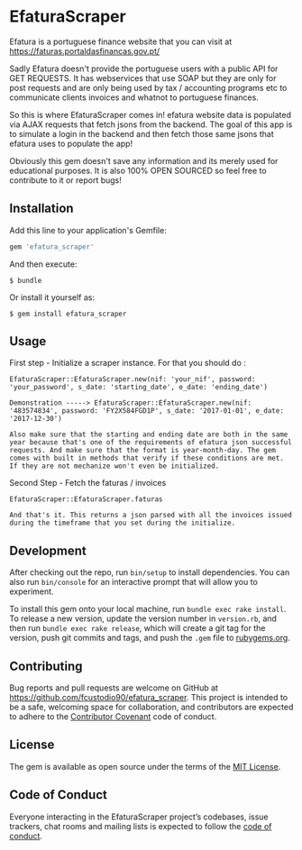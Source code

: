 # EfaturaScraper

Efatura is a portuguese finance website that you can visit at https://faturas.portaldasfinancas.gov.pt/

Sadly Efatura doesn't provide the portuguese users with a public API for GET REQUESTS. It has webservices that use SOAP but they are only for post requests and are only being used by tax / accounting programs etc to communicate clients invoices and whatnot to portuguese finances.

So this is where EfaturaScraper comes in! efatura website data is populated via AJAX requests that fetch jsons from the backend. The goal of this app is to simulate a login in the backend and then fetch those same jsons that efatura uses to populate the app!

Obviously this gem doesn't save any information and its merely used for educational purposes. It is also 100% OPEN SOURCED so feel free to contribute to it or report bugs! 

## Installation

Add this line to your application's Gemfile:

```ruby
gem 'efatura_scraper'
```

And then execute:

    $ bundle

Or install it yourself as:

    $ gem install efatura_scraper

## Usage

First step - Initialize a scraper instance. For that you should do :

    EfaturaScraper::EfaturaScraper.new(nif: 'your_nif', password: 'your_password', s_date: 'starting_date', e_date: 'ending_date')

    Demonstration -----> EfaturaScraper::EfaturaScraper.new(nif: '483574834', password: 'FY2X584FGD1P', s_date: '2017-01-01', e_date: '2017-12-30') 

    Also make sure that the starting and ending date are both in the same year because that's one of the requirements of efatura json successful requests. And make sure that the format is year-month-day. The gem comes with built in methods that verify if these conditions are met. If they are not mechanize won't even be initialized.

Second Step - Fetch the faturas / invoices

    EfaturaScraper::EfaturaScraper.faturas

    And that's it. This returns a json parsed with all the invoices issued during the timeframe that you set during the initialize.


## Development

After checking out the repo, run `bin/setup` to install dependencies. You can also run `bin/console` for an interactive prompt that will allow you to experiment.

To install this gem onto your local machine, run `bundle exec rake install`. To release a new version, update the version number in `version.rb`, and then run `bundle exec rake release`, which will create a git tag for the version, push git commits and tags, and push the `.gem` file to [rubygems.org](https://rubygems.org).

## Contributing

Bug reports and pull requests are welcome on GitHub at https://github.com/fcustodio90/efatura_scraper. This project is intended to be a safe, welcoming space for collaboration, and contributors are expected to adhere to the [Contributor Covenant](http://contributor-covenant.org) code of conduct.

## License

The gem is available as open source under the terms of the [MIT License](https://opensource.org/licenses/MIT).

## Code of Conduct

Everyone interacting in the EfaturaScraper project’s codebases, issue trackers, chat rooms and mailing lists is expected to follow the [code of conduct](https://github.com/fcustodio90/efatura_scraper/blob/master/CODE_OF_CONDUCT.md).
